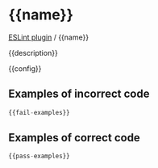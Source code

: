 # {{name}}

[ESLint plugin](https://ilyub.github.io/eslint-plugin-misc/) / {{name}}

{{description}}

{{config}}

## Examples of incorrect code

```ts
{{fail-examples}}
```

## Examples of correct code

```ts
{{pass-examples}}
```
